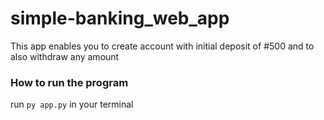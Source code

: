 # simple-banking_web_app

This app enables you to create account with initial deposit of #500 and to also withdraw any amount

### How to run the program
run ```py app.py``` in your terminal